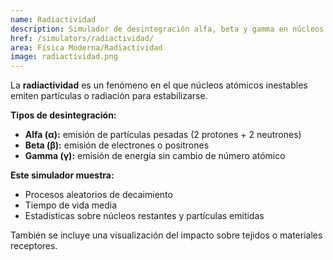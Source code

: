 ```yaml
---
name: Radiactividad
description: Simulador de desintegración alfa, beta y gamma en núcleos inestables
href: /simulators/radiactividad/
area: Física Moderna/Radiactividad
image: radiactividad.png
---
```

La **radiactividad** es un fenómeno en el que núcleos atómicos inestables emiten partículas o radiación para estabilizarse.

**Tipos de desintegración:**
- **Alfa (α):** emisión de partículas pesadas (2 protones + 2 neutrones)
- **Beta (β):** emisión de electrones o positrones
- **Gamma (γ):** emisión de energía sin cambio de número atómico

**Este simulador muestra:**
- Procesos aleatorios de decaimiento
- Tiempo de vida media
- Estadísticas sobre núcleos restantes y partículas emitidas

También se incluye una visualización del impacto sobre tejidos o materiales receptores.
